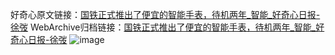 好奇心原文链接：[国铁正式推出了便宜的智能手表，待机两年_智能_好奇心日报-徐弢](https://www.qdaily.com/articles/8066.html)
WebArchive归档链接：[国铁正式推出了便宜的智能手表，待机两年_智能_好奇心日报-徐弢](http://web.archive.org/web/20160421143129/http://www.qdaily.com/articles/8066.html)
![image](http://ww3.sinaimg.cn/large/007d5XDply1g3veroci0qj30u02g81gi)